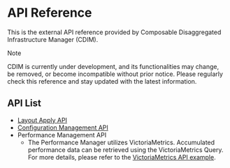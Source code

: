 # API Reference

This is the external API reference provided by Composable Disaggregated Infrastructure Manager (CDIM).

> [!NOTE]
> CDIM is currently under development, and its functionalities may change, be removed, or become incompatible without prior notice. Please regularly check this reference and stay updated with the latest information.

## API List

* [Layout Apply API][]
* [Configuration Management API][]
* Performance Management API
  * The Performance Manager utilizes VictoriaMetrics. Accumulated performance data can be retrieved using the VictoriaMetrics Query. For more details, please refer to the [VictoriaMetrics API example][].

[Layout Apply API]: https://project-cdim.github.io/docs/api-reference/en/layout-apply-api/index.html
[Configuration Management API]: https://project-cdim.github.io/docs/api-reference/en/configuration-management-api/index.html
[VictoriaMetrics API example]: https://docs.victoriametrics.com/url-examples/#apiv1query_range
